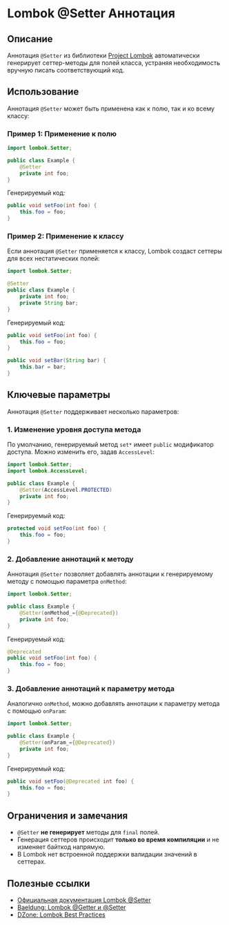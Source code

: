 # Lombok @Setter Аннотация

## Описание
Аннотация `@Setter` из библиотеки [Project Lombok](https://projectlombok.org/) автоматически генерирует сеттер-методы для полей класса, устраняя необходимость вручную писать соответствующий код.

## Использование
Аннотация `@Setter` может быть применена как к полю, так и ко всему классу:

### Пример 1: Применение к полю
```java
import lombok.Setter;

public class Example {
    @Setter
    private int foo;
}
```
Генерируемый код:
```java
public void setFoo(int foo) {
    this.foo = foo;
}
```

### Пример 2: Применение к классу
Если аннотация `@Setter` применяется к классу, Lombok создаст сеттеры для всех нестатических полей:
```java
import lombok.Setter;

@Setter
public class Example {
    private int foo;
    private String bar;
}
```
Генерируемый код:
```java
public void setFoo(int foo) {
    this.foo = foo;
}

public void setBar(String bar) {
    this.bar = bar;
}
```

## Ключевые параметры
Аннотация `@Setter` поддерживает несколько параметров:

### 1. Изменение уровня доступа метода
По умолчанию, генерируемый метод `set*` имеет `public` модификатор доступа. Можно изменить его, задав `AccessLevel`:
```java
import lombok.Setter;
import lombok.AccessLevel;

public class Example {
    @Setter(AccessLevel.PROTECTED)
    private int foo;
}
```
Генерируемый код:
```java
protected void setFoo(int foo) {
    this.foo = foo;
}
```

### 2. Добавление аннотаций к методу
Аннотация `@Setter` позволяет добавлять аннотации к генерируемому методу с помощью параметра `onMethod`:
```java
import lombok.Setter;

public class Example {
    @Setter(onMethod_={@Deprecated})
    private int foo;
}
```
Генерируемый код:
```java
@Deprecated
public void setFoo(int foo) {
    this.foo = foo;
}
```

### 3. Добавление аннотаций к параметру метода
Аналогично `onMethod`, можно добавлять аннотации к параметру метода с помощью `onParam`:
```java
import lombok.Setter;

public class Example {
    @Setter(onParam_={@Deprecated})
    private int foo;
}
```
Генерируемый код:
```java
public void setFoo(@Deprecated int foo) {
    this.foo = foo;
}
```

## Ограничения и замечания
- `@Setter` **не генерирует** методы для `final` полей.
- Генерация сеттеров происходит **только во время компиляции** и не изменяет байткод напрямую.
- В Lombok нет встроенной поддержки валидации значений в сеттерах.

## Полезные ссылки
- [Официальная документация Lombok @Setter](https://projectlombok.org/features/GetterSetter)
- [Baeldung: Lombok @Getter и @Setter](https://www.baeldung.com/lombok-getter-setter)
- [DZone: Lombok Best Practices](https://dzone.com/articles/exploring-lombok-annotations)

